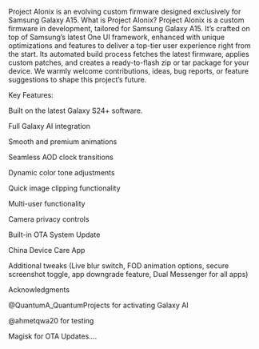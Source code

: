 Project AIonix is an evolving custom firmware designed exclusively for Samsung Galaxy A15.
What is Project AIonix?
Project AIonix is a custom firmware in development, tailored for Samsung Galaxy A15. It’s crafted on top of Samsung’s latest One UI framework, enhanced with unique optimizations and features to deliver a top-tier user experience right from the start. Its automated build process fetches the latest firmware, applies custom patches, and creates a ready-to-flash zip or tar package for your device.
We warmly welcome contributions, ideas, bug reports, or feature suggestions to shape this project’s future.

Key Features:

Built on the latest Galaxy S24+ software. 

Full Galaxy AI integration  

Smooth and premium animations  

Seamless AOD clock transitions  

Dynamic color tone adjustments  

Quick image clipping functionality  

Multi-user functionality  

Camera privacy controls  

Built-in OTA System Update

China Device Care App

Additional tweaks (Live blur switch, FOD animation options, secure screenshot toggle, app downgrade feature, Dual Messenger for all apps)  

Acknowledgments

@QuantumA_QuantumProjects for activating Galaxy AI  

@ahmetqwa20 for testing  

Magisk for OTA Updates....


